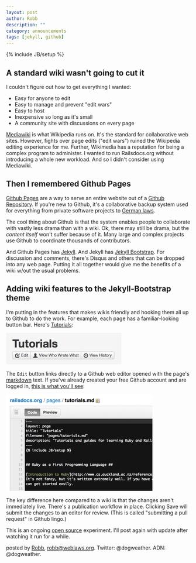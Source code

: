 ```yaml
---
layout: post
author: Robb
description: ""
category: announcements
tags: [jekyll, github]
---
```

{% include JB/setup %}


## A standard wiki wasn't going to cut it ##

I couldn't figure out how to get everything I wanted:

* Easy for anyone to edit
* Easy to manage and prevent "edit wars"
* Easy to host
* Inexpensive so long as it's small
* A community site with discussions on every page

[Mediawiki](http://www.mediawiki.org/wiki/MediaWiki) is what Wikipedia
runs on. It's the standard for collaborative web sites. However,
fights over page edits ("edit wars") ruined the Wikipedia editing
experience for me. Further, Wikimedia has a reputation for being a
complex program to administer. I wanted to run Railsdocs.org without
introducing a whole new workload. And so I didn't consider using
Mediawiki.

## Then I remembered Github Pages ##

[Github Pages](http://pages.github.com/) are a way to serve an entire
website out of a [Github Repository](https://github.com/). If you're
new to Github, it's a collaborative backup system used for everything
from private software projects to
[German laws](https://github.com/bundestag/gesetze). 

The cool thing about Github is that the system enables people to
collaborate with vastly less drama than with a wiki. Ok, there may
still be drama, but the *content itself* won't suffer because of it.
Many large and complex projects use Github to coordinate thousands of
contributors.

And Github Pages has
[Jekyll](https://help.github.com/articles/using-jekyll-with-pages).
And Jekyll has [Jekyll Bootstrap](http://jekyllbootstrap.com/). For
discussion and comments, there's Disqus and others that can be dropped
into any web page. Putting it all together would give me the benefits
of a wiki w/out the usual problems.


## Adding wiki features to the Jekyll-Bootstrap theme ##

I'm putting in the features that makes wikis friendly and hooking them
all up to Github to do the work. For example, each page has a
familiar-looking button bar. Here's
[Tutorials](/pages/tutorials.html):

<p class="post-image">
	<img src="/images/unwiki-button-bar-screenshot.png" alt="The unwiki button-bar">
</p>

The `Edit` button links directly to a Github web editor opened with the page's
[markdown](http://daringfireball.net/projects/markdown/syntax) text. If you've already created your free
Github account and are logged in, [this is what you'll
see](https://github.com/dogweather/railsdocs.org/edit/gh-pages/pages/tutorials.md):

<p class="post-image">
	<img alt="Github Page Editor" src="/images/edit-window-screenshot.png">
</p>

The key difference here compared to a wiki is that the changes aren't
immediately live. There's a publication workflow in place. Clicking
Save will submit the changes to an editor for review. (This is called
"submitting a pull request" in Github lingo.)

This is an ongoing
[open source](https://github.com/dogweather/railsdocs.org/tree/gh-pages)
experiment. I'll post again with update after watching it run for a
while.



posted by [Robb](http://www.weblaws.org/robb/about), robb@weblaws.org.
Twitter: @dogweather. ADN: @dogweather.
